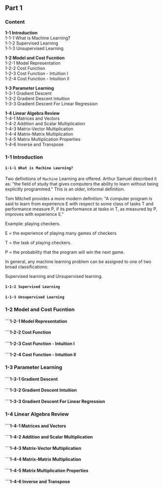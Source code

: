 ## Part 1
### Content  

**1-1 Introduction**  
1-1-1 What is Machine Learning?    
1-1-2 Supervised Learning  
1-1-3 Unsupervised Learning  

**1-2 Model and Cost Fucntion**  
1-2-1 Model Representation  
1-2-2 Cost Function  
1-2-3 Cost Function - Intuition I  
1-2-4 Cost Function - Intuition II  

**1-3 Parameter Learning**  
1-3-1 Gradient Descent  
1-3-2 Gradient Descent Intuition  
1-3-3 Gradient Descent For Linear Regression  

**1-4 Linear Algebra Review**  
1-4-1 Matrices and Vectors  
1-4-2 Addition and Scalar Multiplication  
1-4-3 Matrix-Vector Multiplication  
1-4-4 Matrix-Matrix Multiplication  
1-4-5 Matrix Multiplication Properties  
1-4-6 Inverse and Transpose  


### 1-1 Introduction
#### ```1-1-1 What is Machine Learning?```  
Two definitions of ```Machine``` Learning are offered. Arthur Samuel described it as: "the field of study that gives computers the ability to learn without being explicitly programmed." This is an older, informal definition.  

Tom Mitchell provides a more modern definition: "A computer program is said to learn from experience E with respect to some class of tasks T and performance measure P, if its performance at tasks in T, as measured by P, improves with experience E."  

Example: playing checkers.  
  
E = the experience of playing many games of checkers  
  
T = the task of playing checkers.  
  
P = the probability that the program will win the next game.  
  
In general, any machine learning problem can be assigned to one of two broad classifications:  
  
Supervised learning and Unsupervised learning.  


#### **```1-1-2 Supervised Learning```**  	
#### ```1-1-3 Unsupervised Learning```  
	
### 1-2 Model and Cost Fucntion
#### ```1-2-1 Model Representation   
#### ```1-2-2 Cost Function   
#### ```1-2-3 Cost Function - Intuition I   
#### ```1-2-4 Cost Function - Intuition II     



### 1-3 Parameter Learning
#### ```1-3-1 Gradient Descent   
#### ```1-3-2 Gradient Descent Intuition   
#### ```1-3-3 Gradient Descent For Linear Regression    

	

### 1-4 Linear Algebra Review
#### ```1-4-1 Matrices and Vectors  
#### ```1-4-2 Addition and Scalar Multiplication  
#### ```1-4-3 Matrix-Vector Multiplication  
#### ```1-4-4 Matrix-Matrix Multiplication  
#### ```1-4-5 Matrix Multiplication Properties  
#### ```1-4-6 Inverse and Transpose  

	
	



